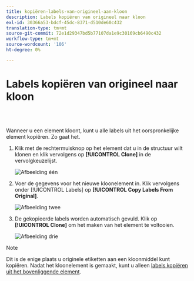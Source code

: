 ```yaml
---
title: kopiëren-labels-van-origineel-aan-kloon
description: Labels kopiëren van origineel naar kloon
exl-id: 30366a53-bdcf-45dc-8371-d510de60c432
translation-type: tm+mt
source-git-commit: 72e1d29347bd5b77107da1e9c30169cb6490c432
workflow-type: tm+mt
source-wordcount: '106'
ht-degree: 0%

---
```


# Labels kopiëren van origineel naar kloon

<br> 

Wanneer u een element kloont, kunt u alle labels uit het oorspronkelijke element kopiëren. Zo gaat het.

1. Klik met de rechtermuisknop op het element dat u in de structuur wilt klonen en klik vervolgens op **[!UICONTROL Clone]** in de vervolgkeuzelijst.

   ![Afbeelding één](/help/sky/assets/labels/copy-labels-from-original-to-clone/copy-labels-from-original-to-clone-1.jpg)

1. Voer de gegevens voor het nieuwe kloonelement in. Klik vervolgens onder [!UICONTROL Labels] op **[!UICONTROL Copy Labels From Original]**.

   ![Afbeelding twee](/help/sky/assets/labels/copy-labels-from-original-to-clone/copy-labels-from-original-to-clone-2.jpg)

1. De gekopieerde labels worden automatisch gevuld. Klik op **[!UICONTROL Clone]** om het maken van het element te voltooien.

   ![Afbeelding drie](/help/sky/assets/labels/copy-labels-from-original-to-clone/copy-labels-from-original-to-clone-3.jpg)

>[!NOTE]
>
>Dit is de enige plaats u originele etiketten aan een kloonmiddel kunt kopiëren. Nadat het kloonelement is gemaakt, kunt u alleen [labels kopiëren uit het bovenliggende element](/help/sky/copy-labels-from-parent-to-child.md).
